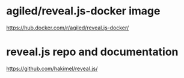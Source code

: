
# agiled/reveal.js-docker image
https://hub.docker.com/r/agiled/reveal.js-docker/

# reveal.js repo and documentation
https://github.com/hakimel/reveal.js/
